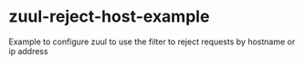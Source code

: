 # zuul-reject-host-example
Example to configure zuul to use the filter to reject requests by hostname or ip address
